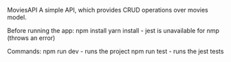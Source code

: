 MoviesAPI
A simple API, which provides CRUD operations over movies model.

Before running the app:
npm install
yarn install - jest is unavailable for nmp (throws an error)

Commands:
npm run dev - runs the project
npm run test - runs the jest tests
